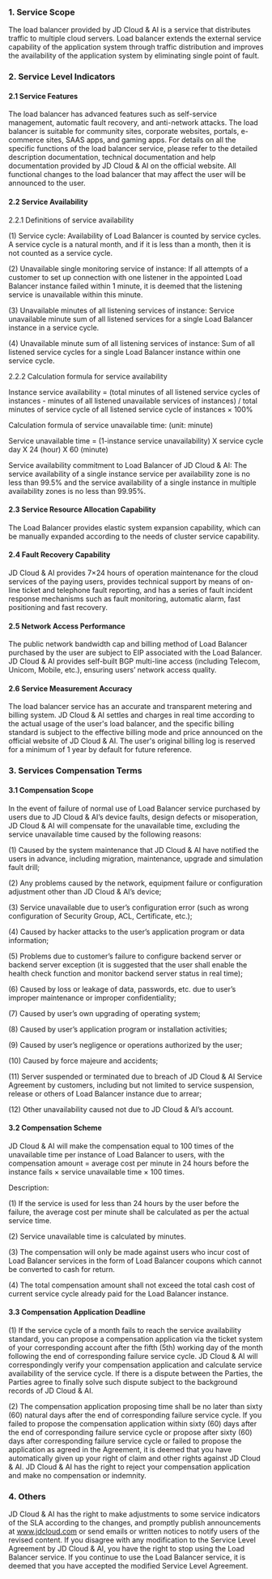 ### 1. Service Scope

The load balancer provided by JD Cloud & AI is a service that distributes traffic to multiple cloud servers. Load balancer extends the external service capability of the application system through traffic distribution and improves the availability of the application system by eliminating single point of fault.

### 2. Service Level Indicators

#### 2.1 Service Features

The load balancer has advanced features such as self-service management, automatic fault recovery, and anti-network attacks. The load balancer is suitable for community sites, corporate websites, portals, e-commerce sites, SAAS apps, and gaming apps. For details on all the specific functions of the load balancer service, please refer to the detailed description documentation, technical documentation and help documentation provided by JD Cloud & AI on the official website. All functional changes to the load balancer that may affect the user will be announced to the user.

#### 2.2 Service Availability

2.2.1 Definitions of service availability

(1) Service cycle: Availability of Load Balancer is counted by service cycles. A service cycle is a natural month, and if it is less than a month, then it is not counted as a service cycle.

(2) Unavailable single monitoring service of instance: If all attempts of a customer to set up connection with one listener in the appointed Load Balancer instance failed within 1 minute, it is deemed that the listening service is unavailable within this minute.

(3) Unavailable minutes of all listening services of instance: Service unavailable minute sum of all listened services for a single Load Balancer instance in a service cycle.

(4) Unavailable minute sum of all listening services of instance: Sum of all listened service cycles for a single Load Balancer instance within one service cycle.

2.2.2 Calculation formula for service availability

Instance service availability = (total minutes of all listened service cycles of instances - minutes of all listened unavailable services of instances) / total minutes of service cycle of all listened service cycle of instances × 100%

Calculation formula of service unavailable time: (unit: minute)

Service unavailable time = (1-instance service unavailability) X service cycle day X 24 (hour) X 60 (minute)

Service availability commitment to Load Balancer of JD Cloud & AI: The service availability of a single instance service per availability zone is no less than 99.5% and the service availability of a single instance in multiple availability zones is no less than 99.95%.

#### 2.3 Service Resource Allocation Capability

The Load Balancer provides elastic system expansion capability, which can be manually expanded according to the needs of cluster service capability.

#### 2.4 Fault Recovery Capability

JD Cloud & AI provides 7×24 hours of operation maintenance for the cloud services of the paying users, provides technical support by means of on-line ticket and telephone fault reporting, and has a series of fault incident response mechanisms such as fault monitoring, automatic alarm, fast positioning and fast recovery.

#### 2.5 Network Access Performance

The public network bandwidth cap and billing method of Load Balancer purchased by the user are subject to EIP associated with the Load Balancer. JD Cloud & AI provides self-built BGP multi-line access (including Telecom, Unicom, Mobile, etc.), ensuring users’ network access quality.

#### 2.6 Service Measurement Accuracy

The load balancer service has an accurate and transparent metering and billing system. JD Cloud & AI settles and charges in real time according to the actual usage of the user's load balancer, and the specific billing standard is subject to the effective billing mode and price announced on the official website of JD Cloud & AI. The user's original billing log is reserved for a minimum of 1 year by default for future reference.

### 3. Services Compensation Terms

#### 3.1 Compensation Scope

In the event of failure of normal use of Load Balancer service purchased by users due to JD Cloud & AI’s device faults, design defects or misoperation, JD Cloud & AI will compensate for the unavailable time, excluding the service unavailable time caused by the following reasons:

(1) Caused by the system maintenance that JD Cloud & AI have notified the users in advance, including migration, maintenance, upgrade and simulation fault drill;

(2) Any problems caused by the network, equipment failure or configuration adjustment other than JD Cloud & AI’s device;

(3) Service unavailable due to user’s configuration error (such as wrong configuration of Security Group, ACL, Certificate, etc.);

(4) Caused by hacker attacks to the user’s application program or data information;

(5) Problems due to customer’s failure to configure backend server or backend server exception (it is suggested that the user shall enable the health check function and monitor backend server status in real time);

(6) Caused by loss or leakage of data, passwords, etc. due to user’s improper maintenance or improper confidentiality;

(7) Caused by user’s own upgrading of operating system;

(8) Caused by user’s application program or installation activities;

(9) Caused by user’s negligence or operations authorized by the user;

(10) Caused by force majeure and accidents;

(11) Server suspended or terminated due to breach of JD Cloud & AI Service Agreement by customers, including but not limited to service suspension, release or others of Load Balancer instance due to arrear;

(12) Other unavailability caused not due to JD Cloud & AI’s account.

#### 3.2 Compensation Scheme

JD Cloud & AI will make the compensation equal to 100 times of the unavailable time per instance of Load Balancer to users, with the compensation amount = average cost per minute in 24 hours before the instance fails × service unavailable time × 100 times.

Description:

(1) If the service is used for less than 24 hours by the user before the failure, the average cost per minute shall be calculated as per the actual service time.

(2) Service unavailable time is calculated by minutes.

(3) The compensation will only be made against users who incur cost of Load Balancer services in the form of Load Balancer coupons which cannot be converted to cash for return.

(4) The total compensation amount shall not exceed the total cash cost of current service cycle already paid for the Load Balancer instance.

#### 3.3 Compensation Application Deadline

(1) If the service cycle of a month fails to reach the service availability standard, you can propose a compensation application via the ticket system of your corresponding account after the fifth (5th) working day of the month following the end of corresponding failure service cycle. JD Cloud & AI will correspondingly verify your compensation application and calculate service availability of the service cycle. If there is a dispute between the Parties, the Parties agree to finally solve such dispute subject to the background records of JD Cloud & AI.

(2) The compensation application proposing time shall be no later than sixty (60) natural days after the end of corresponding failure service cycle. If you failed to propose the compensation application within sixty (60) days after the end of corresponding failure service cycle or propose after sixty (60) days after corresponding failure service cycle or failed to propose the application as agreed in the Agreement, it is deemed that you have automatically given up your right of claim and other rights against JD Cloud & AI. JD Cloud & AI has the right to reject your compensation application and make no compensation or indemnity.

### 4. Others

JD Cloud & AI has the right to make adjustments to some service indicators of the SLA according to the changes, and promptly publish announcements at www.jdcloud.com or send emails or written notices to notify users of the revised content. If you disagree with any modification to the Service Level Agreement by JD Cloud & AI, you have the right to stop using the Load Balancer service. If you continue to use the Load Balancer service, it is deemed that you have accepted the modified Service Level Agreement.
